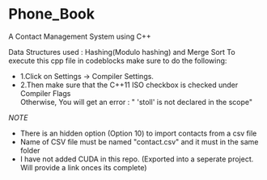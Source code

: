 # Phone_Book
A Contact Management System using C++  

Data Structures used : Hashing(Modulo hashing) and Merge Sort
To execute this cpp file in codeblocks make sure to do the following: <br />
- 1.Click on Settings -> Compiler Settings. <br />
- 2.Then make sure that the C++11 ISO checkbox is checked under Compiler Flags  <br />
Otherwise, You will get an error : " 'stoll' is not declared in the scope"  <br />

*NOTE*
- There is an hidden option (Option 10) to import contacts from a csv file <br />
- Name of CSV file must be named "contact.csv" and it must in the same folder  
- I have not added CUDA in this repo. (Exported into a seperate project. Will provide a link onces its complete)
